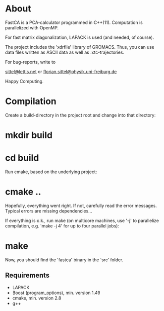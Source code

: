 # About #

FastCA is a PCA-calculator programmed in C++(11).
Computation is parallelized with OpenMP.

For fast matrix diagonalization, LAPACK is used (and needed, of course).

The project includes the 'xdrfile' library of GROMACS. Thus, you can
use data files written as ASCII data as well as .xtc-trajectories.

For bug-reports, write to

   sittel@lettis.net
or
   florian.sittel@physik.uni-freiburg.de

Happy Computing.



# Compilation #

Create a build-directory in the project root and change into
that directory:

 # mkdir build
 # cd build

Run cmake, based on the underlying project:

 # cmake ..

Hopefully, everything went right.
If not, carefully read the error messages.
Typical errors are missing dependencies...

If everything is o.k., run make (on multicore machines, use '-j' to parallelize
compilation, e.g. 'make -j 4' for up to four parallel jobs):

 # make

Now, you should find the 'fastca' binary in the 'src' folder.


## Requirements ##
  * LAPACK
  * Boost (program_options), min. version 1.49
  * cmake, min. version 2.8
  * g++

